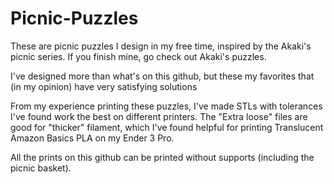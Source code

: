 # Picnic-Puzzles

These are picnic puzzles I design in my free time, inspired by the Akaki's picnic series. If you finish mine, go check out Akaki's puzzles.

I've designed more than what's on this github, but these my favorites that (in my opinion) have very satisfying solutions

From my experience printing these puzzles, I've made STLs with tolerances I've found work the best on different printers.  The "Extra loose" files are good for "thicker" filament, which I've found helpful for printing Translucent Amazon Basics PLA on my Ender 3 Pro.

All the prints on this github can be printed without supports (including the picnic basket).
